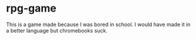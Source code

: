 # rpg-game
This is a game made because I was bored in school. I would have made it in a better language but chromebooks suck.
